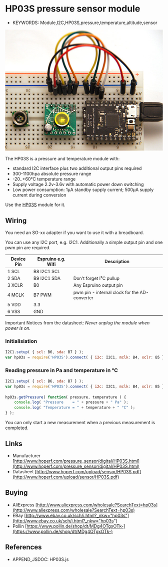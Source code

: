 <!--- Copyright (c) 2016 Luwar. See the file LICENSE for copying permission. -->
HP03S pressure sensor module
============================

* KEYWORDS: Module,I2C,HP03S,pressure,temperature,altitude,sensor

![HP03S](HP03S/hp03s_breadboard.jpeg)

The HP03S is a pressure and temperature module with:

* standard I2C interface plus two additional output pins required
* 300-1100hpa absolute pressure range
* -20..+60°C temperature range
* Supply voltage 2.2v-3.6v with automatic power down switching
* Low power consumption: 1µA standby supply current; 500µA supply current during conversion

Use the [HP03S](/modules/HP03S.js) module for it.


Wiring
------

You need an SO-xx adapter if you want to use it with a breadboard.

You can use any I2C port, e.g. I2C1. Additionally a simple output pin and one pwm pin are required.

| Device Pin | Espruino e.g. Wifi | Description
| ---------- | ------------------ | --------------------------------------------- |
| 1 SCL      | B8 I2C1 SCL        |                                               |
| 2 SDA      | B9 I2C1 SDA        | Don\'t forget I²C pullup                      |
| 3 XCLR     | B0                 | Any Espruino output pin                       |
| 4 MCLK     | B7 PWM             | pwm pin - internal clock for the AD-converter |
| 5 VDD      | 3.3                |                                               |
| 6 VSS      | GND                |                                               |

Important Notices from the datasheet: *Never unplug the module when power is on.*


### Initialisiation

```JavaScript
I2C1.setup( { scl: B6, sda: B7 } );
var hp03s = require('HP03S').connect( { i2c: I2C1, mclk: B4, xclr: B5 } );
```


### Reading pressure in Pa and temperature in °C

```JavaScript
I2C1.setup( { scl: B6, sda: B7 } );
var hp03s = require('HP03S').connect( { i2c: I2C1, mclk: B4, xclr: B5 } );

hp03s.getPressure( function( pressure, temperature ) {
    console.log( "Pressure    = " + pressure + " Pa" ); 
    console.log( "Temperature = " + temperature + " °C" ); 
} );
```

You can only start a new measurement when a previous measurement is completed.


Links
-----
* Manufacturer [http://www.hoperf.com/pressure_sensor/digital/HP03S.html](http://www.hoperf.com/pressure_sensor/digital/HP03S.html)
* Datasheet [http://www.hoperf.com/upload/sensor/HP03S.pdf](http://www.hoperf.com/upload/sensor/HP03S.pdf)


Buying
------
* AliExpress [http://www.aliexpress.com/wholesale?SearchText=hp03s](http://www.aliexpress.com/wholesale?SearchText=hp03s)
* EBay [http://www.ebay.co.uk/sch/i.html?_nkw="hp03s"](http://www.ebay.co.uk/sch/i.html?_nkw="hp03s")
* Pollin [https://www.pollin.de/shop/dt/MDg4OTgxOTk-](https://www.pollin.de/shop/dt/MDg4OTgxOTk-)


References
----------

* APPEND_JSDOC: HP03S.js

